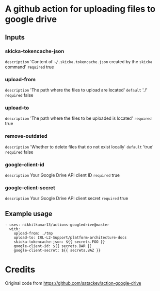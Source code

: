 # A github action for uploading files to google drive

## Inputs

### skicka-tokencache-json
`description` 'Content of `~/.skicka.tokencache.json` created by the `skicka` command'
`required` true

### upload-from
`description` 'The path where the files to upload are located'
`default` './'
`required` false

### upload-to
`description` 'The path where the files to be uploaded is located'
`required` true

### remove-outdated
`description` 'Whether to delete files that do not exist locally'
`default` 'true'
`required` false

### google-client-id
`description` Your Google Drive API client ID
`required` true

### google-client-secret
`description` Your Google Drive API client secret
`required` true

## Example usage

```
- uses: nikhilkumar13/actions-googledrive@master
  with:
    upload-from: ./tmp
    upload-to: IRL-L2-Support/platform-architecture-docs
    skicka-tokencache-json: ${{ secrets.FOO }}
    google-client-id: ${{ secrets.BAR }}
    google-client-secret: ${{ secrets.BAZ }}
```

# Credits
Original code from https://github.com/satackey/action-google-drive
